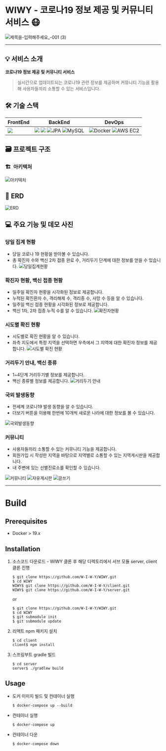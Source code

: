 <!-- # 프로젝트 WIWY -->

# WIWY - 코로나19 정보 제공 및 커뮤니티 서비스 😷

![제목을-입력해주세요_-001 (3)](https://user-images.githubusercontent.com/57143818/188647397-7d865d80-2923-4081-a141-23bc84374119.jpg)




---

## 💡 서비스 소개

**코로나19 정보 제공 및 커뮤니티 서비스**

> 실시간으로 업데이트되는 코로나19 관련 정보를 제공하며 커뮤니티 기능을 활용해 사용자들끼리 소통할 수 있는 서비스입니다.
>

## 🛠️ 기술 스택
| FrontEnd | BackEnd | DevOps |
| --- | --- | --- |
|<img src="https://img.shields.io/badge/react-61DAFB?style=for-the-badge&logo=react&logoColor=black">|<img src="https://img.shields.io/badge/java-007396?style=for-the-badge&logo=java&logoColor=white"> <img src="https://img.shields.io/badge/springboot-6DB33F?style=for-the-badge&logo=springboot&logoColor=white"> ![JPA](https://img.shields.io/badge/jpa-6DA55F.svg?style=for-the-badge&logo=springdatajpa&logoColor=white) ![MySQL](https://img.shields.io/badge/mysql-%230769AD.svg?style=for-the-badge&logo=mysql&logoColor=white) | ![Docker](https://img.shields.io/badge/docker-%23007ACC.svg?style=for-the-badge&logo=docker&logoColor=white) ![AWS EC2](https://img.shields.io/badge/awsec2-%23E34F26.svg?style=for-the-badge&logo=awsec2&logoColor=white)

## 🗃️ 프로젝트 구조

### 🏗️  아키텍처

![아키텍처](https://user-images.githubusercontent.com/57143818/188647700-94c8bafa-4312-4087-85d4-c874e4bc2cab.PNG)

## 🔗 ERD
![ERD](https://user-images.githubusercontent.com/57143818/188648168-9d91ffb3-9173-4f21-b06f-19ee051a0a8a.png)

## 💻 주요 기능 및 데모 사진

### 당일 집계 현황

- 당일 코로나 19 현황을 받아볼 수 있습니다.
- 총 확진자 수와 백신 2차 접종 완료 수, 거리두기 단계에 대한 정보를 얻을 수 있습니다.
  ![당일집계현황](https://user-images.githubusercontent.com/57143818/188648591-8db52970-6936-46e5-98b3-483b004145b1.png)


### 확진자 현황, 백신 접종 현황

- 일주일 확진자 현황을 시각화된 정보로 제공합니다.
- 누적된 확진환자 수, 격리해제 수, 격리중 수, 사망 수 등을 알 수 있습니다.
- 일주일 백신 접종 현황을 시각화된 정보로 제공합니다.
- 백신 1차, 2차 접종 누적 수를 알 수 있습니다.
  ![확진자현황](https://user-images.githubusercontent.com/57143818/188648618-0c35b207-219a-435b-819f-55fb308e3d06.png)


### 시도별 확진 현황

- 시도별로 확진 현황을 알 수 있습니다.
- 좌측 지도에서 특정 지역을 선택하면 우측에서 그 지역에 대한 확진자 정보를 제공합니다.
  ![시도별 확진 현황](https://user-images.githubusercontent.com/57143818/188648636-02d981b5-00b0-4fe1-b754-5ef5464243ce.png)


### 거리두기 안내, 백신 종류

- 1~4단계 거리두기별 정보를 제공합니다.
- 백신 종류별 정보를 제공합니다.
  ![거리두기 안내](https://user-images.githubusercontent.com/57143818/188648674-7935dfb5-df01-4982-b0d7-df31bc947092.png)


### 국외 발생동향

- 전세계 코로나19 발생 동향을 알 수 있습니다.
- 더보기 버튼을 이용해 한번에 10개씩 새로운 나라에 대한 정보를 볼 수 있습니다.

![국외발생동향](https://user-images.githubusercontent.com/57143818/188648712-b9cad128-f311-419c-86e5-295b63a6d519.png)


### 커뮤니티

- 사용자들끼리 소통할 수 있는 커뮤니티 기능을 제공합니다.
- 회원가입 시 작성한 지역을 바탕으로 지역별로 소통할 수 있는 지역게시판을 제공합니다.
- 내 주변에 있는 선별진료소를 확인할 수 있습니다.


![커뮤니티](https://user-images.githubusercontent.com/57143818/188648748-ac9a88ca-2e7c-4f19-95b9-a8d60eb2c9e8.png)
![자유게시판](https://user-images.githubusercontent.com/57143818/188648773-bc15b7d5-0dca-49ef-8513-f549af298461.png)
![글쓰기](https://user-images.githubusercontent.com/57143818/188648782-45b2e037-c25b-459a-a26a-2c9e33feaf11.png)

---

# Build
## Prerequisites
- Docker > 19.x

## Installation
1. 소스코드 다운로드 - WIWY 클론 후 해당 디렉토리에서 서브 모듈 server, client 클론 진행
    ```shell
    $ git clone https://github.com/W-I-W-Y/WIWY.git
    $ cd WIWY
    WIWY$ git clone https://github.com/W-I-W-Y/client.git
    WIWY$ git clone https://github.com/W-I-W-Y/server.git
    ```
   or
    ```shell
    $ git clone https://github.com/W-I-W-Y/WIWY.git
    $ cd WIWY
    $ git submodule init
    $ git submodule update
    ```

2. 리액트 npm 패키지 설치
    ```shell
    $ cd client
    client$ npm install
    ```
3. 스프링부트 gradle 빌드
    ```shell
    $ cd server
    server$ ./gradlew build
    ```
## Usage
- 도커 이미지 빌드 및 컨테이너 실행
    ```shell
    $ docker-compose up --build
    ```
- 컨테이너 실행
    ```shell
    $ docker-compose up
    ```
- 컨테이너 다운
    ```shell
    $ docker-compose down
    ```
